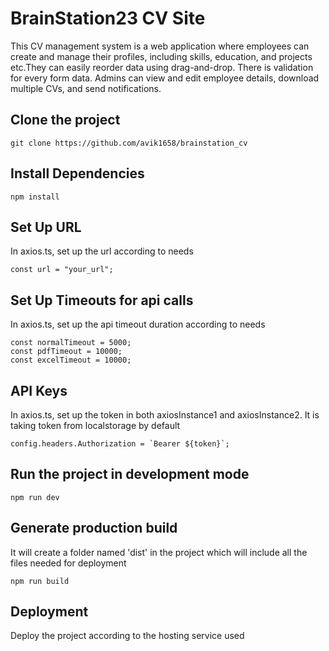 # BrainStation23 CV Site

This CV management system is a web application where employees can create and manage their profiles, including skills, education, and projects etc.They can easily reorder data using drag-and-drop. There is validation for every form data. Admins can view and edit employee details, download multiple CVs, and send notifications.


## Clone the project

```
git clone https://github.com/avik1658/brainstation_cv
```

## Install Dependencies

```
npm install
```

## Set Up URL

In axios.ts, set up the url according to needs

```
const url = "your_url";
```

## Set Up Timeouts for api calls
In axios.ts, set up the api timeout duration according to needs

```
const normalTimeout = 5000;
const pdfTimeout = 10000;
const excelTimeout = 10000;
```

## API Keys

In axios.ts, set up the token in both axiosInstance1 and axiosInstance2. It is taking token from localstorage by default

```
config.headers.Authorization = `Bearer ${token}`;
```

## Run the project in development mode

```
npm run dev
```


## Generate production build
It will create a folder named 'dist' in the project which will include all the files needed for deployment

```
npm run build
```

## Deployment

Deploy the project according to the hosting service used